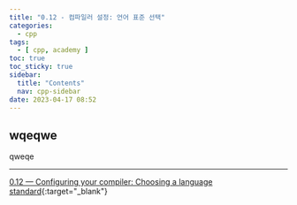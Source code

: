 ```yaml
---
title: "0.12 - 컴파일러 설정: 언어 표준 선택"
categories:
  - cpp
tags:
  - [ cpp, academy ]
toc: true
toc_sticky: true
sidebar:
  title: "Contents"
  nav: cpp-sidebar
date: 2023-04-17 08:52
---
```


## wqeqwe

qweqe

---

[0.12 — Configuring your compiler: Choosing a language standard](https://www.learncpp.com/cpp-tutorial/configuring-your-compiler-choosing-a-language-standard/){:target="_blank"}

[//]: # (<div class="notice--info" markdown="1">)

[//]: # (<span class="notice-title">)

[//]: # (**Q: 다른 프로그래밍 언어를 위한 비슷한 사이트가 있나요?**)

[//]: # (</span>)

[//]: # ()

[//]: # (아니요. 그러려면 저를 몇 번 복제해야 합니다.)

[//]: # (</div>)

